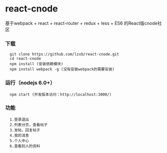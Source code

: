 # react-cnode
基于webpack + react + react-router + redux + less  + ES6 的React版cnode社区

### 下载
```
  git clone https://github.com/lzxb/react-cnode.git
  cd react-cnode
  npm install (安装依赖模块)
  npm install webpack -g (没有安装webpack的需要安装)
```

### 运行（nodejs 6.0+）
```
  npm start (开发版本访问：http://localhost:3000/)

```
### 功能
```
  1.登录退出
  2.列表分页，查看帖子
  3.发帖，回复帖子
  4.我的消息
  5.个人中心
  6.查看别人的资料
```

